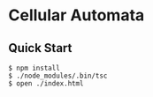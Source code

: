 # Cellular Automata

## Quick Start
```console
$ npm install
$ ./node_modules/.bin/tsc
$ open ./index.html
```